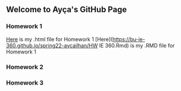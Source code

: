 ## Welcome to Ayça's GitHub Page 


### Homework 1
[Here](https://bu-ie-360.github.io/spring22-aycailhan/HW-IE-360.html) is my .html file for Homework 1
[Here](https://bu-ie-360.github.io/spring22-aycailhan/HW IE 360.Rmd) is my .RMD file for Homework 1
### Homework 2
### Homework 3


